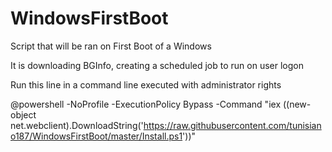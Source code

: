 # WindowsFirstBoot
Script that will be ran on First Boot of a Windows

It is downloading BGInfo, creating a scheduled job to run on user logon

Run this line in a command line executed with administrator rights

@powershell -NoProfile -ExecutionPolicy Bypass -Command "iex ((new-object net.webclient).DownloadString('https://raw.githubusercontent.com/tunisiano187/WindowsFirstBoot/master/Install.ps1'))"
